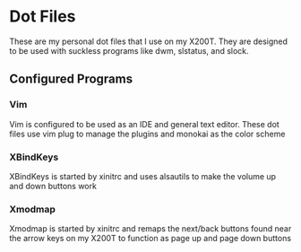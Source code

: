 # Dot Files

These are my personal dot files that I use on my X200T. They are designed to be used with
suckless programs like dwm, slstatus, and slock.

## Configured Programs

### Vim

Vim is configured to be used as an IDE and general text editor. These dot files use vim plug to manage
the plugins and monokai as the color scheme

### XBindKeys

XBindKeys is started by xinitrc and uses alsautils to make the volume up and down buttons work

### Xmodmap

Xmodmap is started by xinitrc and remaps the next/back buttons found near the arrow keys on my X200T 
to function as page up and page down buttons
